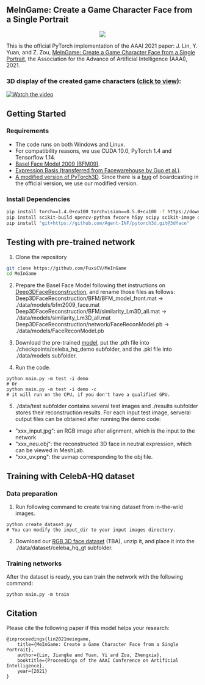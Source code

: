 ## MeInGame: Create a Game Character Face from a Single Portrait ##

<p align="center"> 
<img src="data/examples/teaser.png">
</p>


This is the official PyTorch implementation of the AAAI 2021 paper:
J. Lin, Y. Yuan, and Z. Zou, [MeInGame: Create a Game Character Face from a Single Portrait](https://arxiv.org/abs/2102.02371), the Association for the Advance of Artificial Intelligence (AAAI), 2021.

### 3D display of the created game characters ([click to view](https://youtu.be/597cvKOegfE)): ###
[![Watch the video](data/examples/demo.png)](https://youtu.be/597cvKOegfE)

## Getting Started
### Requirements ###

- The code runs on both Windows and Linux.
- For compatibility reasons, we use CUDA 10.0, PyTorch 1.4 and Tensorflow 1.14.
- [Basel Face Model 2009 (BFM09)](https://faces.dmi.unibas.ch/bfm/main.php?nav=1-0&id=basel_face_model). 
- [Expression Basis (transferred from Facewarehouse by Guo et al.)](https://github.com/Juyong/3DFace).
- [A modified version of PyTorch3D](https://github.com/Agent-INF/pytorch3d/tree/3dface). Since there is a [bug](https://github.com/facebookresearch/pytorch3d/issues/192) of boardcasting in the official version, we use our modified version.

### Install Dependencies ###

```bash
pip install torch==1.4.0+cu100 torchvision==0.5.0+cu100 -f https://download.pytorch.org/whl/torch_stable.html
pip install scikit-build opencv-python fvcore h5py scipy scikit-image dlib face-alignment==1.2.0 scikit-learn tensorflow-gpu==1.14.0 gast==0.2.2
pip install "git+https://github.com/Agent-INF/pytorch3d.git@3dface"
```

## Testing with pre-trained network

1. Clone the repository 

```bash
git clone https://github.com/FuxiCV/MeInGame
cd MeInGame
```

2. Prepare the Basel Face Model following thet instructions on [Deep3DFaceReconstruction](https://github.com/microsoft/Deep3DFaceReconstruction#testing-with-pre-trained-network), and rename those files as follows:
Deep3DFaceReconstruction/BFM/BFM_model_front.mat -> ./data/models/bfm2009_face.mat
Deep3DFaceReconstruction/BFM/similarity_Lm3D_all.mat -> ./data/models/similarity_Lm3D_all.mat
Deep3DFaceReconstruction/network/FaceReconModel.pb -> ./data/models/FaceReconModel.pb

3. Download the pre-trained [model](https://drive.google.com/drive/folders/10YG_18w5nCS889WsfBB4AZxBNHnTP4Xn?usp=sharing), put the .pth file into ./checkpoints/celeba_hq_demo subfolder, and the .pkl file into ./data/models subfolder.

4. Run the code.

```
python main.py -m test -i demo
# Or
python main.py -m test -i demo -c
# it will run on the CPU, if you don't have a qualified GPU.
```

5. ./data/test subfolder contains several test images and ./results subfolder stores their reconstruction results. For each input test image, serveral output files can be obtained after running the demo code:
  - "xxx_input.jpg": an RGB image after alignment, which is the input to the network
  - "xxx_neu.obj": the reconstructed 3D face in neutral expression, which can be viewed in MeshLab.
  - "xxx_uv.png": the uvmap corresponding to the obj file.


## Training with CelebA-HQ dataset
### Data preparation ###
1. Run following command to create training dataset from in-the-wild images.
```
python create_dataset.py
# You can modify the input_dir to your input images directory.
```

2. Download our [RGB 3D face dataset]() (TBA), unzip it, and place it into the ./data/dataset/celeba_hq_gt subfolder.

### Training networks ###
After the dataset is ready, you can train the network with the following command:
```
python main.py -m train
```

## Citation

Please cite the following paper if this model helps your research:

	@inproceedings{lin2021meingame,
	    title={MeInGame: Create a Game Character Face from a Single Portrait},
	    author={Lin, Jiangke and Yuan, Yi and Zou, Zhengxia},
	    booktitle={Proceedings of the AAAI Conference on Artificial Intelligence},
	    year={2021}
	}